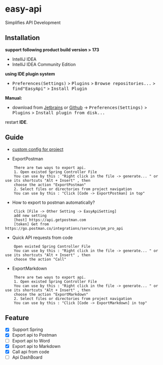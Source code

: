 # easy-api
Simplifies API Development


Installation
----

**support following product build version > 173**

- IntelliJ IDEA
- IntelliJ IDEA Community Edition

**using IDE plugin system**
- <kbd>Preferences(Settings)</kbd> > <kbd>Plugins</kbd> > <kbd>Browse repositories...</kbd> > <kbd>find"EasyApi"</kbd> > <kbd>Install Plugin</kbd>

**Manual:**
- download from [Jetbrains](https://plugins.jetbrains.com/plugin/12211-easyapi/versions) or [Github](https://github.com/tangcent/easy-api-plugins/raw/master/idea/easy-api.jar) -> <kbd>Preferences(Settings)</kbd> > <kbd>Plugins</kbd> > <kbd>Install plugin from disk...</kbd>

restart **IDE**.


## Guide

* [custom config for project](https://github.com/tangcent/easy-api/wiki/Use-Config-Make-Plugin-More-Intelligent(Export-Spring-Api-To-Postman))

* ExportPostman
```textCode
    There are two ways to export api.
    1. Open existed Spring Controller File
    You can use by this : "Right click in the file -> generate... " or use its shortcuts "Alt + Insert" , then
    choose the action "ExportPostman"
    2. Select files or directories from project navigation
    You can use by this : "Click [Code -> ExportPostman] in top"
```

* How to export to postman automatically?
 
```text
    Click [File -> Other Setting -> EasyApiSetting]
    add new setting
    [host] https://api.getpostman.com
    [token] Get from https://go.postman.co/integrations/services/pm_pro_api
```

* Quick API requests from code

```textCode
    Open existed Spring Controller File
    You can use by this : "Right click in the file -> generate... " or use its shortcuts "Alt + Insert" , then
    choose the action "Call"
```

* ExportMarkdown
```textCode
    There are two ways to export api.
    1. Open existed Spring Controller File
    You can use by this : "Right click in the file -> generate... " or use its shortcuts "Alt + Insert" , then
    choose the action "ExportMarkdown"
    2. Select files or directories from project navigation
    You can use by this : "Click [Code -> ExportMarkdown] in top"
```

## Feature
- [X] Support Spring
- [X] Export api to Postman
- [ ] Export api to Word
- [X] Export api to Markdown
- [X] Call api from code
- [ ] Api DashBoard
